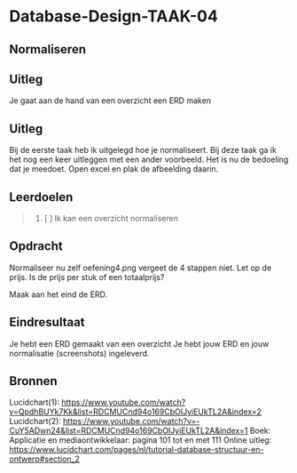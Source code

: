 # Database-Design-TAAK-04

## Normaliseren

## Uitleg
Je gaat aan de hand van een overzicht een ERD maken


## Uitleg
Bij de eerste taak heb ik uitgelegd hoe je normaliseert. Bij deze taak ga ik het nog een keer uitleggen met een ander voorbeeld. Het is nu de bedoeling dat je meedoet.
Open excel en plak de afbeelding daarin. 

## Leerdoelen
> 1. [ ] Ik kan een overzicht normaliseren

## Opdracht

Normaliseer nu zelf oefening4.png 
vergeet de 4 stappen niet.
Let op de prijs. Is de prijs per stuk of een totaalprijs?

Maak aan het eind de ERD.

## Eindresultaat

Je hebt een ERD gemaakt van een overzicht
Je hebt jouw ERD en jouw normalisatie (screenshots) ingeleverd.

## Bronnen
Lucidchart(1): https://www.youtube.com/watch?v=QpdhBUYk7Kk&list=RDCMUCnd94o169CbOIJyiEUkTL2A&index=2
Lucidchart(2): https://www.youtube.com/watch?v=-CuY5ADwn24&list=RDCMUCnd94o169CbOIJyiEUkTL2A&index=1
Boek: Applicatie en mediaontwikkelaar: pagina 101 tot en met 111
Online uitleg: https://www.lucidchart.com/pages/nl/tutorial-database-structuur-en-ontwerp#section_2 
